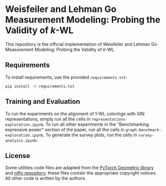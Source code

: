 # Weisfeiler and Lehman Go Measurement Modeling: Probing the Validity of $k$-WL 

This repository is the official implementation of Weisfeiler and Lehman Go Measurement Modeling: Probing the Validity of $k$-WL. 

## Requirements

To install requirements, use the provided `requirements.txt`:

```setup
pip install -r requirements.txt
```

## Training and Evaluation

To run the experiments on the alignment of 1-WL colorings with GIN representations, simply run all the cells in `representations-exploration.ipynb`. To run all other experiments in the "Benchmarking expressive power" section of the paper, run all the cells in `graph-benchmark-exploration.ipynb`. To generate the survey plots, run the cells in `survey-analysis.ipynb`.

## License

Some utilities code files are adapted from the [PyTorch Geometric library](https://github.com/pyg-team/pytorch_geometric) and [nifty repository](https://github.com/chirag126/nifty); these files contain the appropriate copyright notices. All other code is written by the authors.
